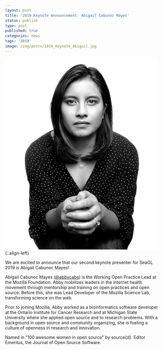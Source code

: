 ```yaml
---
layout: post
title: '2019 Keynote Announcement: Abigail Cabunoc Mayes'
status: publish
type: post
published: true
categories: news
tags: '2019'
image: /img/posts/2019_Keynote_Abigail.jpg
---
```


![](/img/posts/2019_Keynote_Abigail.jpg){:.align-left}

We are excited to announce that our second keynote presenter for SeaGL 2019 is Abigail Cabunoc Mayes!

Abigail Cabunoc Mayes ([@abbycabs](https://twitter.com/abbycabs)) is the Working Open Practice Lead at the Mozilla Foundation. Abby mobilizes leaders in the internet health movement through mentorship and training on open practices and open source. Before this, she was Lead Developer of the Mozilla Science Lab, transforming science on the web.

Prior to joining Mozilla, Abby worked as a bioinformatics software developer at the Ontario Institute for Cancer Research and at Michigan State University where she applied open source and to research problems. With a background in open source and community organizing, she is fueling a culture of openness in research and innovation.

Named in "100 awesome women in open source" by source{d}. Editor Emeritus, the Journal of Open Source Software.
